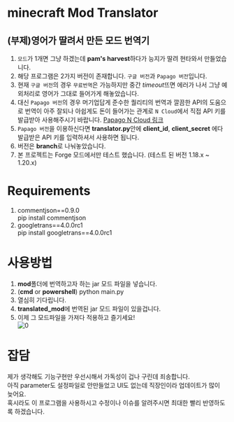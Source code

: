# minecraft Mod Translator
## (부제)영어가 딸려서 만든 모드 번역기

1. `모드`가 1개면 그냥 하겠는데 **pam's harvest**하다가 능지가 딸려 현타와서 만들었습니다.  
2. 해당 프로그램은 2가지 버전이 존재합니다. `구글 버전`과 `Papago 버전`입니다.  
3. 현재 `구글 버전`의 경우 `무료번역`은 가능하지만 중간 *timeout*뜨면 에러가 나서 그냥 예외처리로 영어가 그대로 들어가게 해놓았습니다.  
4. 대신 `Papago 버전`의 경우 머기업답게 준수한 퀄리티의 번역과 깔끔한 API의 도움으로 번역이 아주 잘되나 아쉽게도 돈이 들어가는 관계로 `N Cloud`에서 직접 API 키를 발급받아 사용해주시기 바랍니다. [Papago N Cloud 링크](https://www.ncloud.com/product/aiService/papagoTranslation)
5. `Papago 버전`을 이용하신다면 **translator.py**안에 **client_id**, **client_secret** 에다 발급받은 API 키를 입력하셔서 사용하면 됩니다.
6. 버전은 **branch**로 나눠놓았습니다.
7. 본 프로젝트는 Forge 모드에서만 테스트 했습니다. (테스트 된 버전 1.18.x ~ 1.20.x)
  
# Requirements
1. commentjson==0.9.0  
pip install commentjson
2. googletrans==4.0.0rc1  
pip install googletrans==4.0.0rc1
# 사용방법
1. **mod**폴더에 번역하고자 하는 jar 모드 파일을 넣습니다.
2. (**cmd** or **powershell**) python main.py
3. 열심히 기다립니다.
4. **translated_mod**에 번역된 jar 모드 파일이 있을겁니다.
5. 이제 그 모드파일을 가져다 적용하고 즐기세요!  
![0](./mdimg/01.png)
# 잡담
제가 생각해도 기능구현만 우선시해서 가독성이 겁나 구린데 죄송합니다.  
아직 parameter도 설정파일로 안만들었고 UI도 없는데 직장인이라 업데이트가 많이 늦어요.  
혹시라도 이 프로그램을 사용하시고 수정이나 이슈를 알려주시면 최대한 빨리 반영하도록 하겠습니다.  

